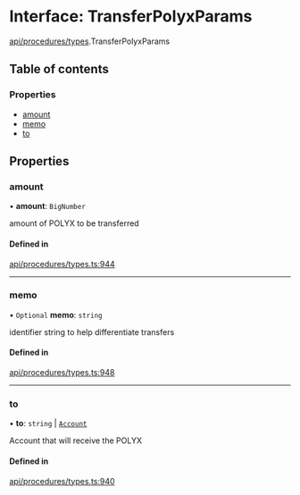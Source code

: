 # Interface: TransferPolyxParams

[api/procedures/types](../wiki/api.procedures.types).TransferPolyxParams

## Table of contents

### Properties

- [amount](../wiki/api.procedures.types.TransferPolyxParams#amount)
- [memo](../wiki/api.procedures.types.TransferPolyxParams#memo)
- [to](../wiki/api.procedures.types.TransferPolyxParams#to)

## Properties

### amount

• **amount**: `BigNumber`

amount of POLYX to be transferred

#### Defined in

[api/procedures/types.ts:944](https://github.com/PolymeshAssociation/polymesh-sdk/blob/8a9e72221/src/api/procedures/types.ts#L944)

___

### memo

• `Optional` **memo**: `string`

identifier string to help differentiate transfers

#### Defined in

[api/procedures/types.ts:948](https://github.com/PolymeshAssociation/polymesh-sdk/blob/8a9e72221/src/api/procedures/types.ts#L948)

___

### to

• **to**: `string` \| [`Account`](../wiki/api.entities.Account.Account)

Account that will receive the POLYX

#### Defined in

[api/procedures/types.ts:940](https://github.com/PolymeshAssociation/polymesh-sdk/blob/8a9e72221/src/api/procedures/types.ts#L940)
